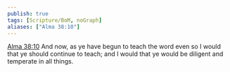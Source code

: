 ```yaml
---
publish: true
tags: [Scripture/BoM, noGraph]
aliases: ["Alma 38:10"]
---
```

[Alma 38:10](https://churchofjesuschrist.org/study/scriptures/bofm/alma/38?lang=eng&id=p10#p10) And now, as ye have begun to teach the word even so I would that ye should continue to teach; and I would that ye would be diligent and temperate in all things.
